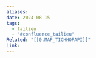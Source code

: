 ```yaml
---
aliases: 
date: 2024-08-15
tags:
  - tailieu
  - "#confluence_tailieu"
Related: "[[0.MAP_TICHHOPAPI]]"
Link:
---
```




